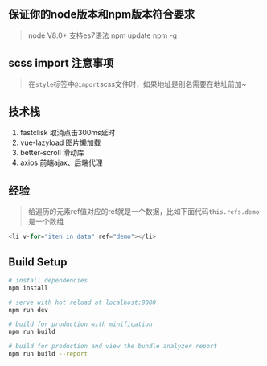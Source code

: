 ## 保证你的node版本和npm版本符合要求
> node V8.0+ 支持es7语法
npm update npm -g

## scss import 注意事项
>在`style`标签中`@import`scss文件时，如果地址是别名需要在地址前加~

## 技术栈
1. fastclisk 取消点击300ms延时
2. vue-lazyload 图片懒加载
3. better-scroll 滑动库
4. axios 前端ajax、后端代理

## 经验
> 给遍历的元素ref值对应的ref就是一个数据，比如下面代码`this.refs.demo`是一个数组

  ```javascript
  <li v-for="iten in data" ref="demo"></li>
  ```

## Build Setup

``` bash
# install dependencies
npm install

# serve with hot reload at localhost:8080
npm run dev

# build for production with minification
npm run build

# build for production and view the bundle analyzer report
npm run build --report
```
